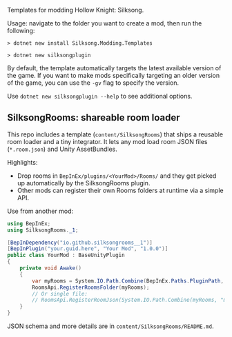 ﻿Templates for modding Hollow Knight: Silksong. 

Usage: navigate to the folder you want to create a mod, then run the following:

```
> dotnet new install Silksong.Modding.Templates

> dotnet new silksongplugin
```

By default, the template automatically targets the latest available version of the game. If you want to make mods
specifically targeting an older version of the game, you can use the `-gv` flag to specify the version.

Use `dotnet new silksongplugin --help` to see additional options.

## SilksongRooms: shareable room loader

This repo includes a template (`content/SilksongRooms`) that ships a reusable room loader and a tiny integrator. It lets any mod load room JSON files (`*.room.json`) and Unity AssetBundles.

Highlights:
- Drop rooms in `BepInEx/plugins/<YourMod>/Rooms/` and they get picked up automatically by the SilksongRooms plugin.
- Other mods can register their own Rooms folders at runtime via a simple API.

Use from another mod:

```csharp
using BepInEx;
using SilksongRooms._1;

[BepInDependency("io.github.silksongrooms__1")]
[BepInPlugin("your.guid.here", "Your Mod", "1.0.0")]
public class YourMod : BaseUnityPlugin
{
	private void Awake()
	{
		var myRooms = System.IO.Path.Combine(BepInEx.Paths.PluginPath, Info.Metadata.Name, "Rooms");
		RoomsApi.RegisterRoomsFolder(myRooms);
		// Or single file:
		// RoomsApi.RegisterRoomJson(System.IO.Path.Combine(myRooms, "my_room.room.json"));
	}
}
```

JSON schema and more details are in `content/SilksongRooms/README.md`.